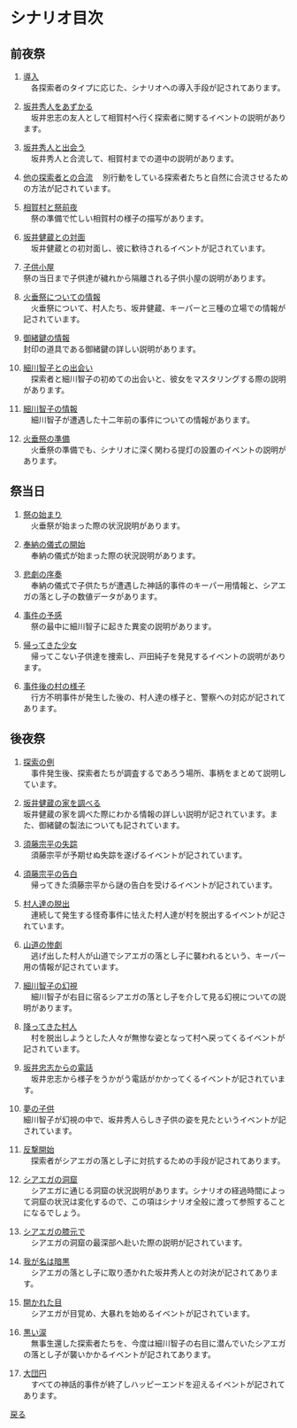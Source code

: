 # シナリオ目次

## 前夜祭  
  
1. [導入](010_導入.md)  
　各探索者のタイプに応じた、シナリオへの導入手段が記されてあります。  
  
1. [坂井秀人をあずかる](011_坂井秀人をあずかる.md)  
　坂井忠志の友人として相賀村へ行く探索者に関するイベントの説明があります。  

1. [坂井秀人と出会う](012_坂井秀人と出会う.md)  
　坂井秀人と合流して、相賀村までの道中の説明があります。  
  
1. [他の探索者との合流](013_他の探索者との合流.md) 　別行動をしている探索者たちと自然に合流させるための方法が記されています。 

1. [相賀村と祭前夜](014_相賀村と祭前夜.md)  
　祭の準備で忙しい相賀村の様子の描写があります。  
  
1. [坂井健蔵との対面](015_坂井健蔵との対面.md)  
　坂井健蔵との初対面し、彼に歓待されるイベントが記されています。  
  
1. [子供小屋](016_子供小屋.md)  
祭の当日まで子供達が穢れから隔離される子供小屋の説明があります。  
  
1. [火垂祭についての情報](017_火垂祭についての情報.md)  
　火垂祭について、村人たち、坂井健蔵、キーパーと三種の立場での情報が記されています。  
  
1. [御緒鍵の情報](018_御緒鍵の情報.md)  
封印の道具である御緒鍵の詳しい説明があります。  
  
1. [細川智子との出会い](019_細川智子との出会い.md)  
　探索者と細川智子の初めての出会いと、彼女をマスタリングする際の説明があります。  
  
1. [細川智子の情報](020_細川智子の情報.md)  
　細川智子が遭遇した十二年前の事件についての情報があります。  
  
1. [火垂祭の準備](021_火垂祭の準備.md)  
　火垂祭の準備でも、シナリオに深く関わる提灯の設置のイベントの説明があります。  
  
## 祭当日  
  
1. [祭の始まり](022_祭の始まり.md)  
　火垂祭が始まった際の状況説明があります。  
  
1. [奉納の儀式の開始](023_奉納の儀式の開始.md)  
　奉納の儀式が始まった際の状況説明があります。  
  
1. [悲劇の序奏](024_悲劇の序奏.md)  
　奉納の儀式で子供たちが遭遇した神話的事件のキーパー用情報と、シアエガの落とし子の数値データがあります。  
  
1. [事件の予感](025_事件の予感.md)  
　祭の最中に細川智子に起きた異変の説明があります。  
  
1. [帰ってきた少女](026_帰ってきた少女.md)  
　帰ってこない子供達を捜索し、戸田純子を発見するイベントの説明があります。  
  
1. [事件後の村の様子](027_事件後の村の様子.md)  
　行方不明事件が発生した後の、村人達の様子と、警察への対応が記されてあります。  
  
## 後夜祭  
  
1. [探索の例](028_探索の例.md)  
　事件発生後、探索者たちが調査するであろう場所、事柄をまとめて説明しています。  
  
1. [坂井健蔵の家を調べる](029_坂井健蔵の家を調べる.md)  
坂井健蔵の家を調べた際にわかる情報の詳しい説明が記されています。また、御緒鍵の製法についても記されています。  
  
1. [須藤宗平の失踪](030_須藤宗平の失踪.md)  
　須藤宗平が予期せぬ失踪を遂げるイベントが記されています。  
  
1. [須藤宗平の告白](031_須藤宗平の告白.md)  
　帰ってきた須藤宗平から謎の告白を受けるイベントが記されています。  
  
1. [村人達の脱出](032_村人達の脱出.md)  
　連続して発生する怪奇事件に怯えた村人達が村を脱出するイベントが記されています。  
  
1. [山道の惨劇](033_山道の惨劇.md)  
　逃げ出した村人が山道でシアエガの落とし子に襲われるという、キーパー用の情報が記されています。  
  
1. [細川智子の幻視](034_細川智子の幻視.md)  
　細川智子が右目に宿るシアエガの落とし子を介して見る幻視についての説明があります。  
  
1. [降ってきた村人](035_降ってきた村人.md)  
　村を脱出しようとした人々が無惨な姿となって村へ戻ってくるイベントが記されています。  
  
1. [坂井忠志からの電話](036_坂井忠志からの電話.md)  
　坂井忠志から様子をうかがう電話がかかってくるイベントが記されています。  
  
1. [夢の子供](037_夢の子供.md)  
細川智子が幻視の中で、坂井秀人らしき子供の姿を見たというイベントが記されています。  
  
1. [反撃開始](038_反撃開始.md)  
　探索者がシアエガの落とし子に対抗するための手段が記されてあります。  
  
1. [シアエガの洞窟](039_シアエガの洞窟.md)  
　シアエガに通じる洞窟の状況説明があります。シナリオの経過時間によって洞窟の状況は変化するので、この項はシナリオ全般に渡って参照することになるでしょう。  
  
1. [シアエガの膝元で](040_シアエガの膝元で.md)  
　シアエガの洞窟の最深部へ赴いた際の説明が記されています。  
  
1. [我が名は暗黒](041_我が名は暗黒.md)  
　シアエガの落とし子に取り憑かれた坂井秀人との対決が記されてあります。  
  
1. [開かれた目](042_開かれた目.md)  
　シアエガが目覚め、大暴れを始めるイベントが記されています。  
  
1. [黒い涙](043_黒い涙.md)  
　無事生還した探索者たちを、今度は細川智子の右目に潜んでいたシアエガの落とし子が襲いかかるイベントが記されてあります。  
1. [大団円](044_大団円.md)  
　すべての神話的事件が終了しハッピーエンドを迎えるイベントが記されてあります。  

<a href="javascript:history.back()">戻る</a>  